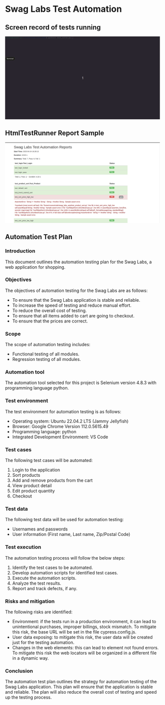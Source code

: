 # Swag Labs Test Automation

## Screen record of tests running

![](record_test_automation_swag_labs.gif)

## HtmlTestRunner Report Sample

![](HtmlTestRunner_report_sample.png)

## Automation Test Plan

### Introduction
This document outlines the automation testing plan for the Swag Labs, a web application for
shopping.

### Objectives
The objectives of automation testing for the Swag Labs are as follows:
- To ensure that the Swag Labs application is stable and reliable.
- To increase the speed of testing and reduce manual effort.
- To reduce the overall cost of testing.
- To ensure that all items added to cart are going to checkout.
- To ensure that the prices are correct.

### Scope
The scope of automation testing includes:
- Functional testing of all modules.
- Regression testing of all modules.

### Automation tool
The automation tool selected for this project is Selenium version 4.8.3 with programming language python.

### Test environment
The test environment for automation testing is as follows:
- Operating system: Ubuntu 22.04.2 LTS (Jammy Jellyfish)
- Browser: Google Chrome Version 112.0.5615.49
- Programming language: python
- Integrated Development Environment: VS Code

### Test cases
The following test cases will be automated:
1. Login to the application
2. Sort products
3. Add and remove products from the cart
4. View product detail
5. Edit product quantity
6. Checkout

### Test data
The following test data will be used for automation testing:
- Usernames and passwords
- User information (First name, Last name, Zip/Postal Code)

### Test execution
The automation testing process will follow the below steps:
1. Identify the test cases to be automated.
2. Develop automation scripts for identified test cases.
3. Execute the automation scripts.
4. Analyze the test results.
5. Report and track defects, if any.

### Risks and mitigation
The following risks are identified:
- Environment: if the tests run in a production environment, it can lead to unintentional
purchases, improper billings, stock mismatch. To mitigate this risk, the base URL will
be set in the file cypress.config.js.
- User data exposing: to mitigate this risk, the user data will be created just for the
testing automation.
- Changes in the web elements: this can lead to element not found errors. To mitigate
this risk the web locators will be organized in a different file in a dynamic way.

### Conclusion
The automation test plan outlines the strategy for automation testing of the Swag Labs
application. This plan will ensure that the application is stable and reliable. The plan will also
reduce the overall cost of testing and speed up the testing process.
